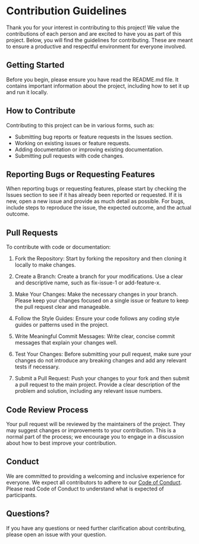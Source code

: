 # Contribution Guidelines

Thank you for your interest in contributing to this project! We value the contributions of each person and are excited to have you as part of this project. Below, you will find the guidelines for contributing. These are meant to ensure a productive and respectful environment for everyone involved.

## Getting Started

Before you begin, please ensure you have read the README.md file. It contains important information about the project, including how to set it up and run it locally.

## How to Contribute

Contributing to this project can be in various forms, such as:

- Submitting bug reports or feature requests in the Issues section.
- Working on existing issues or feature requests.
- Adding documentation or improving existing documentation.
- Submitting pull requests with code changes.

## Reporting Bugs or Requesting Features

When reporting bugs or requesting features, please start by checking the Issues section to see if it has already been reported or requested. If it is new, open a new issue and provide as much detail as possible. For bugs, include steps to reproduce the issue, the expected outcome, and the actual outcome.

## Pull Requests

To contribute with code or documentation:

1. Fork the Repository: Start by forking the repository and then cloning it locally to make changes.

2. Create a Branch: Create a branch for your modifications. Use a clear and descriptive name, such as fix-issue-1 or add-feature-x.

3. Make Your Changes: Make the necessary changes in your branch. Please keep your changes focused on a single issue or feature to keep the pull request clear and manageable.

4. Follow the Style Guides: Ensure your code follows any coding style guides or patterns used in the project.

5. Write Meaningful Commit Messages: Write clear, concise commit messages that explain your changes well.

6. Test Your Changes: Before submitting your pull request, make sure your changes do not introduce any breaking changes and add any relevant tests if necessary.

7. Submit a Pull Request: Push your changes to your fork and then submit a pull request to the main project. Provide a clear description of the problem and solution, including any relevant issue numbers.

## Code Review Process

Your pull request will be reviewed by the maintainers of the project. They may suggest changes or improvements to your contribution. This is a normal part of the process; we encourage you to engage in a discussion about how to best improve your contribution.

## Conduct

We are committed to providing a welcoming and inclusive experience for everyone. We expect all contributors to adhere to our [Code of Conduct](https://www.contributor-covenant.org/version/1/4/code-of-conduct.html). Please read Code of Conduct to understand what is expected of participants.

## Questions?
If you have any questions or need further clarification about contributing, please open an issue with your question.
